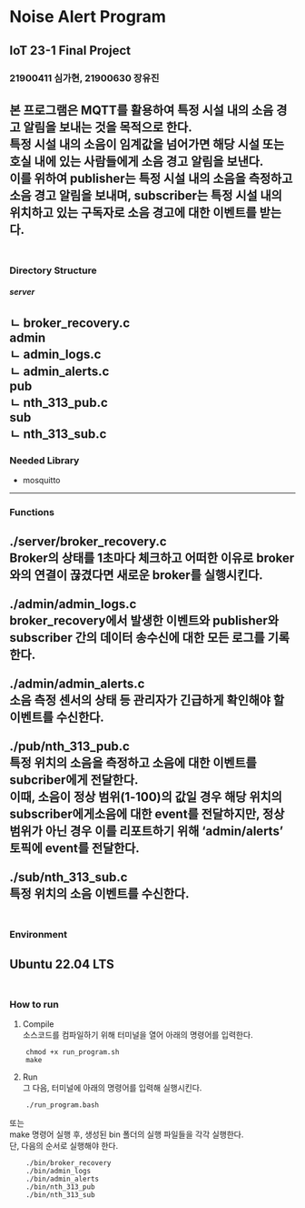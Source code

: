 # Noise Alert Program

## IoT 23-1 Final Project
### 21900411 심가현, 21900630 장유진

본 프로그램은 MQTT를 활용하여 특정 시설 내의 소음 경고 알림을 보내는 것을 목적으로 한다. <br/>
특정 시설 내의 소음이 임계값을 넘어가면 해당 시설 또는 호실 내에 있는 사람들에게 소음 경고 알림을 보낸다. <br/>
이를 위하여 publisher는 특정 시설 내의 소음을 측정하고 소음 경고 알림을 보내며, subscriber는 특정 시설 내의 위치하고 있는 구독자로 소음 경고에 대한 이벤트를 받는다. <br/>
<br/>
---
### Directory Structure</br>

##### **server**<br/>
ㄴ broker_recovery.c<br/>
**admin**<br/>
ㄴ admin_logs.c<br/>
ㄴ admin_alerts.c<br/>
**pub**<br/>
ㄴ nth_313_pub.c<br/>
**sub**<br/>
ㄴ nth_313_sub.c<br/>
---
### Needed Library
* mosquitto
---
### Functions

**./server/broker_recovery.c**<br/>
Broker의 상태를 1초마다 체크하고 어떠한 이유로 broker와의 연결이 끊겼다면 새로운 broker를 실행시킨다.<br/>
<br/>
**./admin/admin_logs.c**<br/>
broker_recovery에서 발생한 이벤트와 publisher와 subscriber 간의 데이터 송수신에 대한 모든 로그를 기록한다.<br/>
<br/>
**./admin/admin_alerts.c**<br/>
소음 측정 센서의 상태 등 관리자가 긴급하게 확인해야 할 이벤트를 수신한다.<br/>
<br/>
**./pub/nth_313_pub.c**<br/>
특정 위치의 소음을 측정하고 소음에 대한 이벤트를 subcriber에게 전달한다. <br/>
이때, 소음이 정상 범위(1-100)의 값일 경우 해당 위치의 subscriber에게소음에 대한 event를 전달하지만, 정상 범위가 아닌 경우 이를 리포트하기 위해 ‘admin/alerts’ 토픽에 event를 전달한다.<br/>
<br/>
**./sub/nth_313_sub.c**<br/>
특정 위치의 소음 이벤트를 수신한다. <br/>
<br/>
---
### Environment

Ubuntu 22.04 LTS <br/>
<br/>
---
### How to run

1. Compile<br/>
소스코드를 컴파일하기 위해 터미널을 열어 아래의 명령어를 입력한다.<br/>
```
    chmod +x run_program.sh
    make
```
2. Run<br/>
그 다음, 터미널에 아래의 명령어를 입력해 실행시킨다.<br/>
```
    ./run_program.bash
```
또는<br/>
make 명령어 실행 후, 생성된 bin 폴더의 실행 파일들을 각각 실행한다.<br/>
단, 다음의 순서로 실행해야 한다.<br/>
```
    ./bin/broker_recovery
    ./bin/admin_logs
    ./bin/admin_alerts
    ./bin/nth_313_pub
    ./bin/nth_313_sub
```
